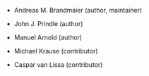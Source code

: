 * Andreas M. Brandmaier (author, maintainer)

* John J. Prindle (author)  

* Manuel Arnold (author)

* Michael Krause (contributor)

* Caspar van Lissa (contributor)